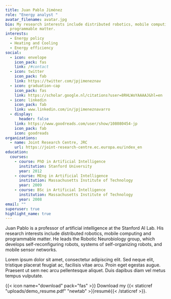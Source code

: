 ```yaml
---
title: Juan Pablo Jiménez
role: "Energy analyst "
avatar_filename: avatar.jpg
bio: My research interests include distributed robotics, mobile computing and
  programmable matter.
interests:
  - Energy policy
  - Heating and Cooling
  - Energy efficiency
social:
  - icon: envelope
    icon_pack: fas
    link: /#contact
  - icon: twitter
    icon_pack: fab
    link: https://twitter.com/jpjimeneznav
  - icon: graduation-cap
    icon_pack: fas
    link: https://scholar.google.nl/citations?user=8RHLWoYAAAAJ&hl=en
  - icon: linkedin
    icon_pack: fab
    link: www.linkedin.com/in/jpjimeneznavarro
  - display:
      header: false
    link: https://www.goodreads.com/user/show/108080454-jp
    icon_pack: fab
    icon: goodreads
organizations:
  - name: Joint Research Centre, JRC
    url: https://joint-research-centre.ec.europa.eu/index_en
education:
  courses:
    - course: PhD in Artificial Intelligence
      institution: Stanford University
      year: 2012
    - course: MEng in Artificial Intelligence
      institution: Massachusetts Institute of Technology
      year: 2009
    - course: BSc in Artificial Intelligence
      institution: Massachusetts Institute of Technology
      year: 2008
email: ""
superuser: true
highlight_name: true
---
```

Juan Pablo is a professor of artificial intelligence at the Stanford AI Lab. His research interests include distributed robotics, mobile computing and programmable matter. He leads the Robotic Neurobiology group, which develops self-reconfiguring robots, systems of self-organizing robots, and mobile sensor networks.

Lorem ipsum dolor sit amet, consectetur adipiscing elit. Sed neque elit, tristique placerat feugiat ac, facilisis vitae arcu. Proin eget egestas augue. Praesent ut sem nec arcu pellentesque aliquet. Duis dapibus diam vel metus tempus vulputate. 

{{< icon name="download" pack="fas" >}} Download my {{< staticref "uploads/demo_resume.pdf" "newtab" >}}resumé{{< /staticref >}}.